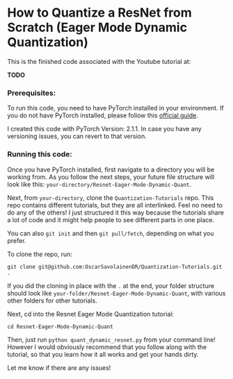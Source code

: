 # How to Quantize a ResNet from Scratch (Eager Mode Dynamic Quantization)

This is the finished code associated with the Youtube tutorial at:

**TODO**


### Prerequisites:
To run this code, you need to have PyTorch installed in your environment. If you do not have PyTorch installed, please follow this [official guide](https://pytorch.org/get-started/locally/).

I created this code with PyTorch Version: 2.1.1. In case you have any versioning issues, you can revert to that version.

### Running this code:
Once you have PyTorch installed, first navigate to a directory you will be working from. As you follow the next steps, your future file structure will look like this: `your-directory/Resnet-Eager-Mode-Dynamic-Quant`.

Next, from `your-directory`, clone the `Quantization-Tutorials` repo. This repo contains different tutorials, but they are all interlinked. Feel no need to do any of the others! I just structured it this way because the tutorials share a lot of code and it might help people to see different parts in one place.

You can also `git init` and then `git pull/fetch`, depending on what you prefer.

To clone the repo, run:
```
git clone git@github.com:OscarSavolainenDR/Quantization-Tutorials.git .
```

If you did the cloning in place with the `.` at the end, your folder structure should look like `your-folder/Resnet-Eager-Mode-Dynamic-Quant`, with various other folders for other tutorials.

Next, cd into the Resnet Eager Mode Quantization tutorial:
```
cd Resnet-Eager-Mode-Dynamic-Quant
```
Then, just run `python quant_dynamic_resnet.py` from your command line! However I would obviously recommend that you follow along with the tutorial, so that you learn how it all works and get your hands dirty.

Let me know if there are any issues!
